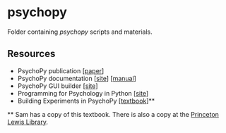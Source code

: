 # psychopy

Folder containing *psychopy* scripts and materials.

## Resources
- PsychoPy publication [[paper](https://link.springer.com/article/10.3758%2Fs13428-018-01193-y)]
- PsychoPy documentation [[site](http://www.psychopy.org/documentation.html)] [[manual](https://www.psychopy.org/PsychoPyManual.pdf)]
- PsychoPy GUI builder [[site](http://www.psychopy.org/builder/builder.html)]
- Programming for Psychology in Python [[site](http://www.djmannion.net/psych_programming/vision/intro/intro.html)]
- Building Experiments in PsychoPy [[textbook](https://www.amazon.com/Building-Experiments-PsychoPy-Jonathan-Peirce/dp/1473991390)]\*\*

\*\* Sam has a copy of this textbook. There is also a copy at the [Princeton Lewis Library](https://catalog.princeton.edu/catalog/10892742). 
